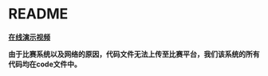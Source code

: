 # README

**[在线演示视频](https://penguinway.github.io/test)**

**由于比赛系统以及网络的原因，代码文件无法上传至比赛平台，我们该系统的所有代码均在code文件中。**
